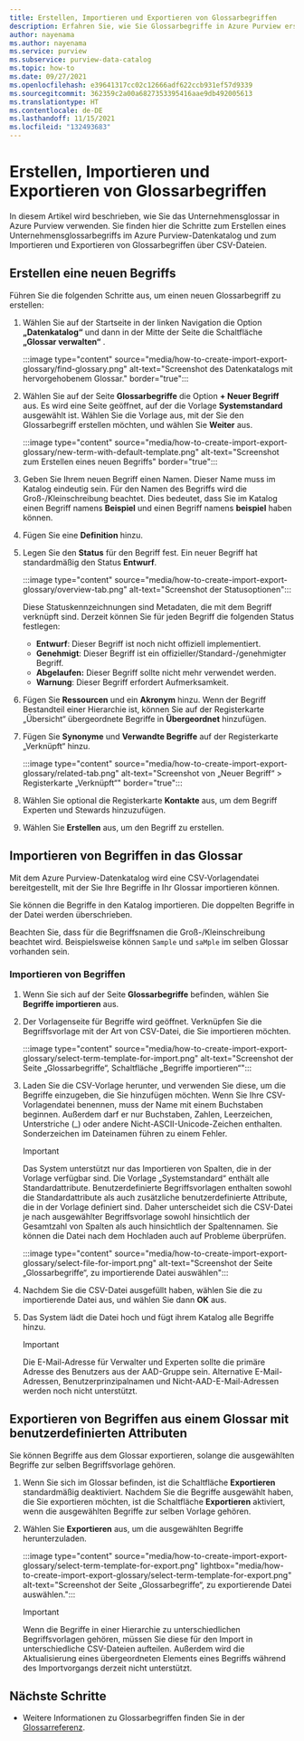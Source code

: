 ```yaml
---
title: Erstellen, Importieren und Exportieren von Glossarbegriffen
description: Erfahren Sie, wie Sie Glossarbegriffe in Azure Purview erstellen, importieren und exportieren.
author: nayenama
ms.author: nayenama
ms.service: purview
ms.subservice: purview-data-catalog
ms.topic: how-to
ms.date: 09/27/2021
ms.openlocfilehash: e39641317cc02c12666adf622ccb931ef57d9339
ms.sourcegitcommit: 362359c2a00a6827353395416aae9db492005613
ms.translationtype: HT
ms.contentlocale: de-DE
ms.lasthandoff: 11/15/2021
ms.locfileid: "132493683"
---
```

# <a name="how-to-create-import-and-export-glossary-terms"></a>Erstellen, Importieren und Exportieren von Glossarbegriffen

In diesem Artikel wird beschrieben, wie Sie das Unternehmensglossar in Azure Purview verwenden. Sie finden hier die Schritte zum Erstellen eines Unternehmensglossarbegriffs im Azure Purview-Datenkatalog und zum Importieren und Exportieren von Glossarbegriffen über CSV-Dateien.

## <a name="create-a-new-term"></a>Erstellen eine neuen Begriffs

Führen Sie die folgenden Schritte aus, um einen neuen Glossarbegriff zu erstellen:

1. Wählen Sie auf der Startseite in der linken Navigation die Option **„Datenkatalog“** und dann in der Mitte der Seite die Schaltfläche **„Glossar verwalten“** .

    :::image type="content" source="media/how-to-create-import-export-glossary/find-glossary.png" alt-text="Screenshot des Datenkatalogs mit hervorgehobenem Glossar." border="true":::

2. Wählen Sie auf der Seite **Glossarbegriffe** die Option **+ Neuer Begriff** aus. Es wird eine Seite geöffnet, auf der die Vorlage **Systemstandard** ausgewählt ist. Wählen Sie die Vorlage aus, mit der Sie den Glossarbegriff erstellen möchten, und wählen Sie **Weiter** aus.

   :::image type="content" source="media/how-to-create-import-export-glossary/new-term-with-default-template.png" alt-text="Screenshot zum Erstellen eines neuen Begriffs" border="true":::

3. Geben Sie Ihrem neuen Begriff einen Namen. Dieser Name muss im Katalog eindeutig sein. Für den Namen des Begriffs wird die Groß-/Kleinschreibung beachtet. Dies bedeutet, dass Sie im Katalog einen Begriff namens **Beispiel** und einen Begriff namens **beispiel** haben können.

4. Fügen Sie eine **Definition** hinzu.

5. Legen Sie den **Status** für den Begriff fest. Ein neuer Begriff hat standardmäßig den Status **Entwurf**.

   :::image type="content" source="media/how-to-create-import-export-glossary/overview-tab.png" alt-text="Screenshot der Statusoptionen":::

   Diese Statuskennzeichnungen sind Metadaten, die mit dem Begriff verknüpft sind. Derzeit können Sie für jeden Begriff die folgenden Status festlegen:

   - **Entwurf**: Dieser Begriff ist noch nicht offiziell implementiert.
   - **Genehmigt**: Dieser Begriff ist ein offizieller/Standard-/genehmigter Begriff.
   - **Abgelaufen:** Dieser Begriff sollte nicht mehr verwendet werden.
   - **Warnung**: Dieser Begriff erfordert Aufmerksamkeit.

6. Fügen Sie **Ressourcen** und ein **Akronym** hinzu. Wenn der Begriff Bestandteil einer Hierarchie ist, können Sie auf der Registerkarte „Übersicht“ übergeordnete Begriffe in **Übergeordnet** hinzufügen.

7. Fügen Sie **Synonyme** und **Verwandte Begriffe** auf der Registerkarte „Verknüpft“ hinzu.

   :::image type="content" source="media/how-to-create-import-export-glossary/related-tab.png" alt-text="Screenshot von „Neuer Begriff“ > Registerkarte „Verknüpft“" border="true":::

8. Wählen Sie optional die Registerkarte **Kontakte** aus, um dem Begriff Experten und Stewards hinzuzufügen.

9. Wählen Sie **Erstellen** aus, um den Begriff zu erstellen.

## <a name="import-terms-into-the-glossary"></a>Importieren von Begriffen in das Glossar

Mit dem Azure Purview-Datenkatalog wird eine CSV-Vorlagendatei bereitgestellt, mit der Sie Ihre Begriffe in Ihr Glossar importieren können.

Sie können die Begriffe in den Katalog importieren. Die doppelten Begriffe in der Datei werden überschrieben.

Beachten Sie, dass für die Begriffsnamen die Groß-/Kleinschreibung beachtet wird. Beispielsweise können `Sample` und `saMple` im selben Glossar vorhanden sein.

### <a name="to-import-terms-follow-these-steps"></a>Importieren von Begriffen

1. Wenn Sie sich auf der Seite **Glossarbegriffe** befinden, wählen Sie **Begriffe importieren** aus.

2. Der Vorlagenseite für Begriffe wird geöffnet. Verknüpfen Sie die Begriffsvorlage mit der Art von CSV-Datei, die Sie importieren möchten.

   :::image type="content" source="media/how-to-create-import-export-glossary/select-term-template-for-import.png" alt-text="Screenshot der Seite „Glossarbegriffe“, Schaltfläche „Begriffe importieren“":::

3. Laden Sie die CSV-Vorlage herunter, und verwenden Sie diese, um die Begriffe einzugeben, die Sie hinzufügen möchten. Wenn Sie Ihre CSV-Vorlagendatei benennen, muss der Name mit einem Buchstaben beginnen. Außerdem darf er nur Buchstaben, Zahlen, Leerzeichen, Unterstriche (_) oder andere Nicht-ASCII-Unicode-Zeichen enthalten. Sonderzeichen im Dateinamen führen zu einem Fehler.

   > [!Important]
   > Das System unterstützt nur das Importieren von Spalten, die in der Vorlage verfügbar sind. Die Vorlage „Systemstandard“ enthält alle Standardattribute.
   > Benutzerdefinierte Begriffsvorlagen enthalten sowohl die Standardattribute als auch zusätzliche benutzerdefinierte Attribute, die in der Vorlage definiert sind. Daher unterscheidet sich die CSV-Datei je nach ausgewählter Begriffsvorlage sowohl hinsichtlich der Gesamtzahl von Spalten als auch hinsichtlich der Spaltennamen. Sie können die Datei nach dem Hochladen auch auf Probleme überprüfen.

   :::image type="content" source="media/how-to-create-import-export-glossary/select-file-for-import.png" alt-text="Screenshot der Seite „Glossarbegriffe“, zu importierende Datei auswählen":::

4. Nachdem Sie die CSV-Datei ausgefüllt haben, wählen Sie die zu importierende Datei aus, und wählen Sie dann **OK** aus.

5. Das System lädt die Datei hoch und fügt ihrem Katalog alle Begriffe hinzu.
 
   > [!Important]
   > Die E-Mail-Adresse für Verwalter und Experten sollte die primäre Adresse des Benutzers aus der AAD-Gruppe sein. Alternative E-Mail-Adressen, Benutzerprinzipalnamen und Nicht-AAD-E-Mail-Adressen werden noch nicht unterstützt. 

## <a name="export-terms-from-glossary-with-custom-attributes"></a>Exportieren von Begriffen aus einem Glossar mit benutzerdefinierten Attributen

Sie können Begriffe aus dem Glossar exportieren, solange die ausgewählten Begriffe zur selben Begriffsvorlage gehören.

1. Wenn Sie sich im Glossar befinden, ist die Schaltfläche **Exportieren** standardmäßig deaktiviert. Nachdem Sie die Begriffe ausgewählt haben, die Sie exportieren möchten, ist die Schaltfläche **Exportieren** aktiviert, wenn die ausgewählten Begriffe zur selben Vorlage gehören.

2. Wählen Sie **Exportieren** aus, um die ausgewählten Begriffe herunterzuladen.

   :::image type="content" source="media/how-to-create-import-export-glossary/select-term-template-for-export.png" lightbox="media/how-to-create-import-export-glossary/select-term-template-for-export.png" alt-text="Screenshot der Seite „Glossarbegriffe“, zu exportierende Datei auswählen.":::

   > [!Important]
   > Wenn die Begriffe in einer Hierarchie zu unterschiedlichen Begriffsvorlagen gehören, müssen Sie diese für den Import in unterschiedliche CSV-Dateien aufteilen. Außerdem wird die Aktualisierung eines übergeordneten Elements eines Begriffs während des Importvorgangs derzeit nicht unterstützt.

## <a name="next-steps"></a>Nächste Schritte

* Weitere Informationen zu Glossarbegriffen finden Sie in der [Glossarreferenz](reference-purview-glossary.md).